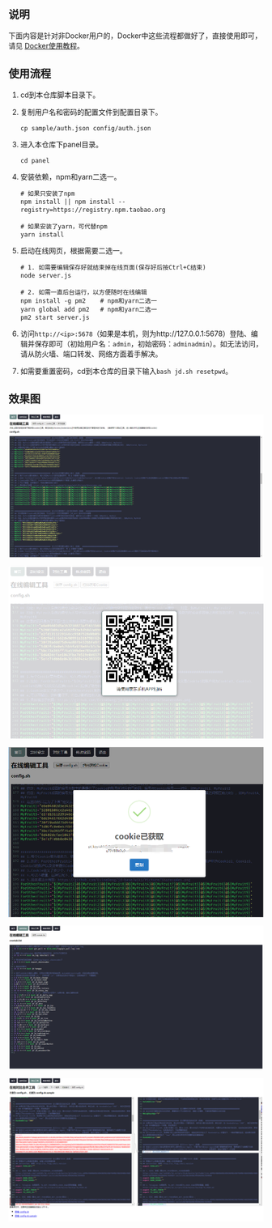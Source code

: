 ## 说明

下面内容是针对非Docker用户的，Docker中这些流程都做好了，直接使用即可，请见 [Docker使用教程](Docker)。

## 使用流程

1. cd到本仓库脚本目录下。

2. 复制用户名和密码的配置文件到配置目录下。

    ```shell
    cp sample/auth.json config/auth.json

3. 进入本仓库下panel目录。

    ```shell
    cd panel
    ```

4. 安装依赖，npm和yarn二选一。

    ```shell
    # 如果只安装了npm
    npm install || npm install --registry=https://registry.npm.taobao.org

    # 如果安装了yarn，可代替npm
    yarn install
    ```

5. 启动在线网页，根据需要二选一。

    ```shell
    # 1. 如需要编辑保存好就结束掉在线页面(保存好后按Ctrl+C结束)
    node server.js

    # 2. 如需一直后台运行，以方便随时在线编辑
    npm install -g pm2    # npm和yarn二选一
    yarn global add pm2   # npm和yarn二选一
    pm2 start server.js
    ```

6. 访问`http://<ip>:5678`（如果是本机，则为http://127.0.0.1:5678）登陆、编辑并保存即可（初始用户名：`admin`，初始密码：`adminadmin`）。如无法访问，请从防火墙、端口转发、网络方面着手解决。

7. 如需要重置密码，cd到本仓库的目录下输入`bash jd.sh resetpwd`。

## 效果图

![home](Picture/home.png)

![GetCookie1](Picture/GetCookie1.png)

![GetCookie2](Picture/GetCookie2.png)

![crontab](Picture/crontab.png)

![diff](Picture/diff.png)
